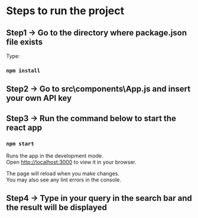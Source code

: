 # Steps to run the project

## Step1 -> Go to the directory where package.json file exists

Type:

### `npm install`

## Step2 -> Go to src\components\App.js and insert your own API key

## Step3 -> Run the command below to start the react app

### `npm start`

Runs the app in the development mode.\
Open [http://localhost:3000](http://localhost:3000) to view it in your browser.

The page will reload when you make changes.\
You may also see any lint errors in the console.

## Step4 -> Type in your query in the search bar and the result will be displayed
